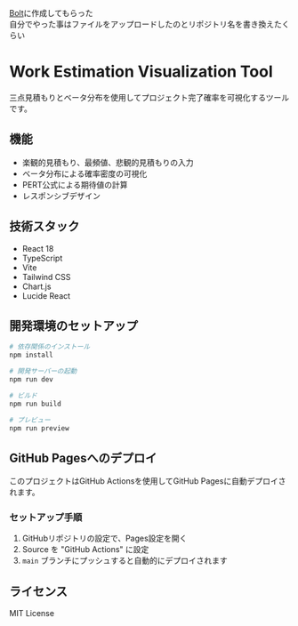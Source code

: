 [Bolt](https://bolt.new/)に作成してもらった  
自分でやった事はファイルをアップロードしたのとリポジトリ名を書き換えたくらい

# Work Estimation Visualization Tool

三点見積もりとベータ分布を使用してプロジェクト完了確率を可視化するツールです。

## 機能

- 楽観的見積もり、最頻値、悲観的見積もりの入力
- ベータ分布による確率密度の可視化
- PERT公式による期待値の計算
- レスポンシブデザイン

## 技術スタック

- React 18
- TypeScript
- Vite
- Tailwind CSS
- Chart.js
- Lucide React

## 開発環境のセットアップ

```bash
# 依存関係のインストール
npm install

# 開発サーバーの起動
npm run dev

# ビルド
npm run build

# プレビュー
npm run preview
```

## GitHub Pagesへのデプロイ

このプロジェクトはGitHub Actionsを使用してGitHub Pagesに自動デプロイされます。

### セットアップ手順

1. GitHubリポジトリの設定で、Pages設定を開く
2. Source を "GitHub Actions" に設定
3. `main` ブランチにプッシュすると自動的にデプロイされます

## ライセンス

MIT License

